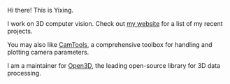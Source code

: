Hi there! This is Yixing.

I work on 3D computer vision. Check out [my website](https://yxlao.github.io/) for a list of my recent projects.

You may also like [CamTools](https://github.com/yxlao/camtools), a comprehensive toolbox for handling and plotting camera parameters.

I am a maintainer for [Open3D](https://github.com/isl-org/Open3D), the leading open-source library for 3D data processing.
